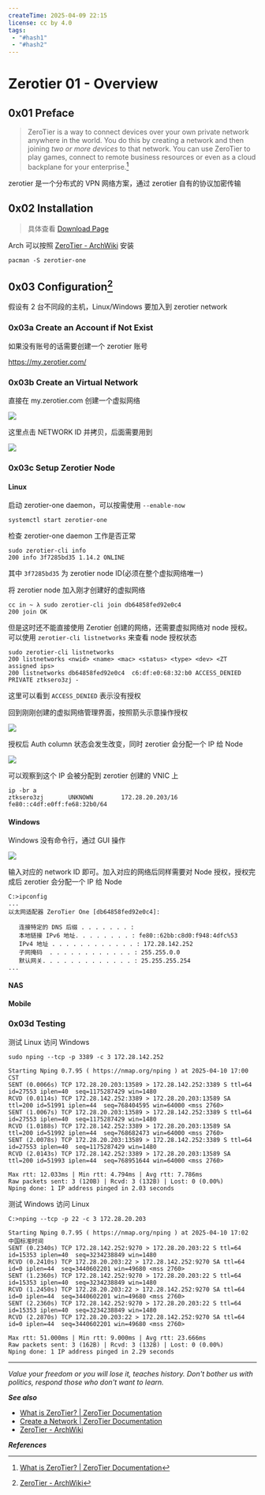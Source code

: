 ```yaml
---
createTime: 2025-04-09 22:15
license: cc by 4.0
tags: 
 - "#hash1" 
 - "#hash2"
---
```


# Zerotier 01 - Overview

## 0x01 Preface

> ZeroTier is a way to connect devices over your own private network anywhere in the world. You do this by creating a network and then joining _two or more devices_ to that network. You can use ZeroTier to play games, connect to remote business resources or even as a cloud backplane for your enterprise.[^1]

zerotier 是一个分布式的 VPN 网络方案，通过 zerotier 自有的协议加密传输

## 0x02 Installation

> 具体查看 [Download Page](https://docs.zerotier.com/releases/)

Arch 可以按照 [ZeroTier - ArchWiki](https://wiki.archlinux.org/title/ZeroTier) 安装

```
pacman -S zerotier-one
```

## 0x03 Configuration[^2]

假设有 2 台不同段的主机，Linux/Windows 要加入到 zerotier network

### 0x03a Create an Account if Not Exist

如果没有账号的话需要创建一个 zerotier 账号

https://my.zerotier.com/

### 0x03b Create an Virtual Network

直接在 my.zerotier.com 创建一个虚拟网络

![](https://github.com/dhay3/picx-images-hosting/raw/master/2025-04-09_23-43-04.83a82vwgk6.png)

这里点击 NETWORK ID 并拷贝，后面需要用到

![](https://github.com/dhay3/picx-images-hosting/raw/master/2025-04-10_00-05-43.60ufeup0h7.webp)

### 0x03c Setup Zerotier Node

#### Linux

启动 zerotier-one daemon，可以按需使用 `--enable-now`

```
systemctl start zerotier-one
```

检查 zerotier-one daemon 工作是否正常

```
sudo zerotier-cli info
200 info 3f7285bd35 1.14.2 ONLINE
```

其中 `3f7285bd35` 为 zerotier node ID(必须在整个虚拟网络唯一)

将 zerotier node 加入刚才创建好的虚拟网络

```
cc in ~ λ sudo zerotier-cli join db64858fed92e0c4
200 join OK
```

但是这时还不能直接使用 Zerotier 创建的网络，还需要虚拟网络对 node 授权。可以使用 `zerotier-cli listnetworks` 来查看 node 授权状态

```
sudo zerotier-cli listnetworks
200 listnetworks <nwid> <name> <mac> <status> <type> <dev> <ZT assigned ips>
200 listnetworks db64858fed92e0c4  c6:df:e0:68:32:b0 ACCESS_DENIED PRIVATE ztksero3zj -
```

这里可以看到 `ACCESS_DENIED` 表示没有授权

回到刚刚创建的虚拟网络管理界面，按照箭头示意操作授权

![](https://github.com/dhay3/picx-images-hosting/raw/master/2025-04-10_00-03-47.8l09rhmqq6.webp)

授权后 Auth column 状态会发生改变，同时 zerotier 会分配一个 IP 给 Node

![](https://github.com/dhay3/picx-images-hosting/raw/master/2025-04-10_00-10-45.3nrsxnhnhd.webp)

可以观察到这个 IP 会被分配到 zerotier 创建的 VNIC 上

```
ip -br a
ztksero3zj       UNKNOWN        172.28.20.203/16 fe80::c4df:e0ff:fe68:32b0/64
```

#### Windows

Windows 没有命令行，通过 GUI 操作

![](https://github.com/dhay3/picx-images-hosting/raw/master/Snipaste_2025-04-10_16-30-59.5q7lmp717s.webp)

输入对应的 network ID 即可。加入对应的网络后同样需要对 Node 授权，授权完成后 zerotier 会分配一个 IP 给 Node

```
C:>ipconfig
...
以太网适配器 ZeroTier One [db64858fed92e0c4]:

   连接特定的 DNS 后缀 . . . . . . . :
   本地链接 IPv6 地址. . . . . . . . : fe80::62bb:c8d0:f948:4dfc%53
   IPv4 地址 . . . . . . . . . . . . : 172.28.142.252
   子网掩码  . . . . . . . . . . . . : 255.255.0.0
   默认网关. . . . . . . . . . . . . : 25.255.255.254 
...
```

#### NAS

#### Mobile


### 0x03d Testing

测试 Linux 访问 Windows

```
sudo nping --tcp -p 3389 -c 3 172.28.142.252

Starting Nping 0.7.95 ( https://nmap.org/nping ) at 2025-04-10 17:00 CST
SENT (0.0066s) TCP 172.28.20.203:13589 > 172.28.142.252:3389 S ttl=64 id=27553 iplen=40  seq=1175287429 win=1480
RCVD (0.0114s) TCP 172.28.142.252:3389 > 172.28.20.203:13589 SA ttl=200 id=51991 iplen=44  seq=768404595 win=64000 <mss 2760>
SENT (1.0067s) TCP 172.28.20.203:13589 > 172.28.142.252:3389 S ttl=64 id=27553 iplen=40  seq=1175287429 win=1480
RCVD (1.0188s) TCP 172.28.142.252:3389 > 172.28.20.203:13589 SA ttl=200 id=51992 iplen=44  seq=768682473 win=64000 <mss 2760>
SENT (2.0078s) TCP 172.28.20.203:13589 > 172.28.142.252:3389 S ttl=64 id=27553 iplen=40  seq=1175287429 win=1480
RCVD (2.0143s) TCP 172.28.142.252:3389 > 172.28.20.203:13589 SA ttl=200 id=51993 iplen=44  seq=768951644 win=64000 <mss 2760>

Max rtt: 12.033ms | Min rtt: 4.794ms | Avg rtt: 7.786ms
Raw packets sent: 3 (120B) | Rcvd: 3 (132B) | Lost: 0 (0.00%)
Nping done: 1 IP address pinged in 2.03 seconds
```

测试 Windows 访问 Linux

```
C:>nping --tcp -p 22 -c 3 172.28.20.203

Starting Nping 0.7.95 ( https://nmap.org/nping ) at 2025-04-10 17:02 中国标准时间
SENT (0.2340s) TCP 172.28.142.252:9270 > 172.28.20.203:22 S ttl=64 id=15353 iplen=40  seq=3234238849 win=1480
RCVD (0.2410s) TCP 172.28.20.203:22 > 172.28.142.252:9270 SA ttl=64 id=0 iplen=44  seq=3440602201 win=49680 <mss 2760>
SENT (1.2360s) TCP 172.28.142.252:9270 > 172.28.20.203:22 S ttl=64 id=15353 iplen=40  seq=3234238849 win=1480
RCVD (1.2450s) TCP 172.28.20.203:22 > 172.28.142.252:9270 SA ttl=64 id=0 iplen=44  seq=3440602201 win=49680 <mss 2760>
SENT (2.2360s) TCP 172.28.142.252:9270 > 172.28.20.203:22 S ttl=64 id=15353 iplen=40  seq=3234238849 win=1480
RCVD (2.2870s) TCP 172.28.20.203:22 > 172.28.142.252:9270 SA ttl=64 id=0 iplen=44  seq=3440602201 win=49680 <mss 2760>

Max rtt: 51.000ms | Min rtt: 9.000ms | Avg rtt: 23.666ms
Raw packets sent: 3 (162B) | Rcvd: 3 (132B) | Lost: 0 (0.00%)
Nping done: 1 IP address pinged in 2.29 seconds 
```

---
*Value your freedom or you will lose it, teaches history. Don't bother us with politics, respond those who don't want to learn.*

***See also***

- [What is ZeroTier? \| ZeroTier Documentation](https://docs.zerotier.com/wat/)
- [Create a Network \| ZeroTier Documentation](https://docs.zerotier.com/start/)
- [ZeroTier - ArchWiki](https://wiki.archlinux.org/title/ZeroTier)

***References***

[^1]:[What is ZeroTier? \| ZeroTier Documentation](https://docs.zerotier.com/wat/)
[^2]:[ZeroTier - ArchWiki](https://wiki.archlinux.org/title/ZeroTier#Configuration)
